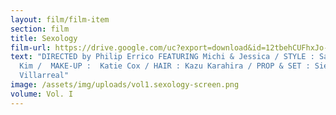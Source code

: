 ```yaml
---
layout: film/film-item
section: film
title: Sexology
film-url: https://drive.google.com/uc?export=download&id=12tbehCUFhxJo-tAI3bbB65zP9HORR48d
text: "DIRECTED by Philip Errico FEATURING Michi & Jessica / STYLE : Samantha
  Kim /  MAKE-UP :  Katie Cox / HAIR : Kazu Karahira / PROP & SET : Sierra
  Villarreal"
image: /assets/img/uploads/vol1.sexology-screen.png
volume: Vol. I
---
```

